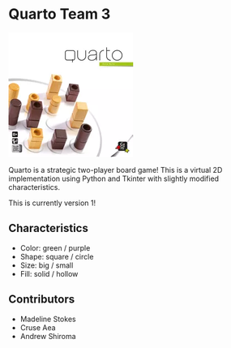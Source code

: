 # Quarto Team 3

![Quarto Game Image](./quarto-image.webp)

Quarto is a strategic two-player board game! This is a virtual 2D implementation using Python and Tkinter with slightly modified characteristics.

This is currently version 1!

## Characteristics
- Color: green / purple
- Shape: square / circle
- Size: big / small
- Fill: solid / hollow

## Contributors
- Madeline Stokes
- Cruse Aea
- Andrew Shiroma
